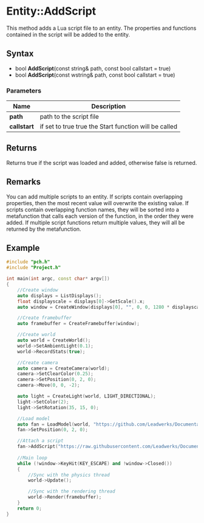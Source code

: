 # Entity::AddScript #
This method adds a Lua script file to an entity. The properties and functions contained in the script will be added to the entity.

## Syntax ##
- bool **AddScript**(const string& path, const bool callstart = true)
- bool **AddScript**(const wstring& path, const bool callstart = true)

### Parameters ###
| Name | Description |
| --- | --- |
| **path** | path to the script file |
| **callstart** | if set to true true the Start function will be called |

## Returns ##
Returns true if the script was loaded and added, otherwise false is returned.

## Remarks ##
You can add multiple scripts to an entity. If scripts contain overlapping properties, then the most recent value will overwrite the existing value. If scripts contain overlapping function names, they will be sorted into a metafunction that calls each version of the function, in the order they were added. If multiple script functions return multiple values, they will all be returned by the metafunction.

## Example ##
```c++
#include "pch.h"
#include "Project.h"

int main(int argc, const char* argv[])
{
    //Create window
    auto displays = ListDisplays();
    float displayscale = displays[0]->GetScale().x;
    auto window = CreateWindow(displays[0], "", 0, 0, 1280 * displayscale, 720 * displayscale);

    //Create framebuffer
    auto framebuffer = CreateFramebuffer(window);

    //Create world
    auto world = CreateWorld();
    world->SetAmbientLight(0.1);
    world->RecordStats(true);

    //Create camera
    auto camera = CreateCamera(world);
    camera->SetClearColor(0.25);
    camera->SetPosition(0, 2, 0);
    camera->Move(0, 0, -2);

    auto light = CreateLight(world, LIGHT_DIRECTIONAL);
    light->SetColor(2);
    light->SetRotation(35, 15, 0);

    //Load model
    auto fan = LoadModel(world, "https://github.com/Leadwerks/Documentation/raw/master/Assets/Models/Underground/fanblades.glb");
    fan->SetPosition(0, 2, 0);

    //Attach a script
    fan->AddScript("https://raw.githubusercontent.com/Leadwerks/Documentation/master/Assets/Scripts/Objects/Movement/Spinner.lua");
    
    //Main loop
    while (!window->KeyHit(KEY_ESCAPE) and !window->Closed())
    {
        //Sync with the physics thread
        world->Update();

        //Sync with the rendering thread
        world->Render(framebuffer);
    }
    return 0;
}
```
